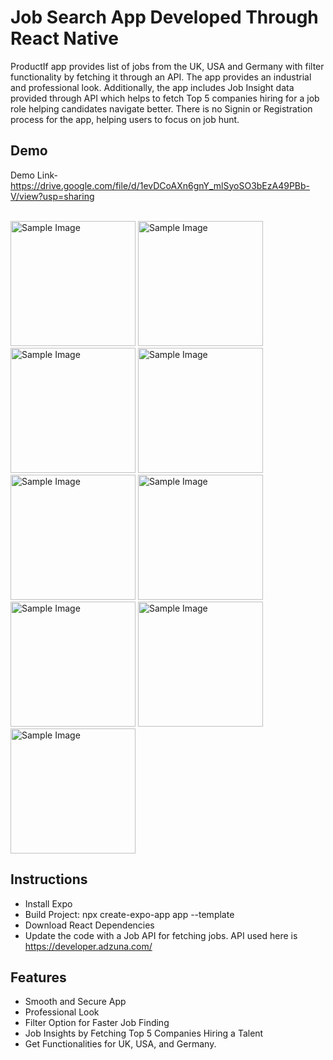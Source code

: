 # Job Search App Developed Through React Native

ProductIf app provides list of jobs from the UK, USA and Germany with filter functionality by fetching it through an API. 
The app provides an industrial and professional look. Additionally, the app includes Job Insight data provided through API which helps to fetch Top 5 companies hiring for a job role helping candidates navigate better. There is no Signin or Registration process for the app, helping users to focus on job hunt.


## Demo

Demo Link- https://drive.google.com/file/d/1evDCoAXn6gnY_mlSyoSO3bEzA49PBb-V/view?usp=sharing

<br>

<img src="https://github.com/user-attachments/assets/8030c6bf-06db-4975-808b-0607a114f4df" alt="Sample Image" width="200" />

<img src="https://github.com/user-attachments/assets/88081e55-bc90-404f-84b9-43e6a2f1eed0" alt="Sample Image" width="200" />

<img src="https://github.com/user-attachments/assets/d1ac5448-7ecd-40fc-a2e8-95a11806425e" alt="Sample Image" width="200" />

<img src="https://github.com/user-attachments/assets/95cfc69a-4abc-4beb-89fd-15ec0d9ff0a6" alt="Sample Image" width="200" />

<img src="https://github.com/user-attachments/assets/15b207db-f7ff-4754-93ef-f62070da33c1" alt="Sample Image" width="200" />

<img src="https://github.com/user-attachments/assets/af02a4ec-f284-4b17-bca3-12cbe2658ded" alt="Sample Image" width="200" />

<img src="https://github.com/user-attachments/assets/929bea21-97bf-413b-8533-ae582f0b23eb" alt="Sample Image" width="200" />

<img src="https://github.com/user-attachments/assets/59d3a64f-9200-43ae-b6dd-037eaa444382" alt="Sample Image" width="200" />

<img src="https://github.com/user-attachments/assets/cd1baa15-87f1-4cee-b06b-29aebfec4559" alt="Sample Image" width="200" />

## Instructions

- Install Expo
- Build Project: npx create-expo-app app --template
- Download React Dependencies
- Update the code with a Job API for fetching jobs. API used here is https://developer.adzuna.com/

## Features

- Smooth and Secure App
- Professional Look
- Filter Option for Faster Job Finding
- Job Insights by Fetching Top 5 Companies Hiring a Talent
- Get Functionalities for UK, USA, and Germany.
